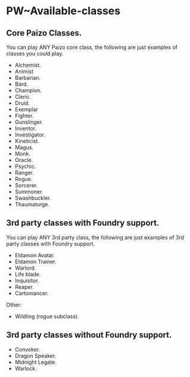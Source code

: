 # PW~Available-classes

## Core Paizo Classes.
You can play ANY Paizo core class, the following are just examples of classes you could play.
- Alchemist.
- Animist
- Barbarian.
- Bard.
- Champion.
- Cleric.
- Druid.
- Exemplar
- Fighter.
- Gunslinger.
- Inventor.
- Investigator.
- Kineticist.
- Magus.
- Monk.
- Oracle.
- Psychic.
- Ranger.
- Rogue.
- Sorcerer.
- Summoner.
- Swashbuckler.
- Thaumaturge.

## 3rd party classes with Foundry support.
You can play ANY 3rd party class, the following are just examples of 3rd party classes with Foundry support.

- Eldamon Avatar. 
- Eldamon Trainer. 
- Warlord. 
- Life blade.
- Inquisitor.
- Reaper.
- Cartomancer.

Other:
- Wildling (rogue subclass).

## 3rd party classes without Foundry support.

- Convoker. 
- Dragon Speaker. 
- Midnight Legate. 
- Warlock. 

